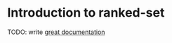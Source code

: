 # Introduction to ranked-set

TODO: write [great documentation](http://jacobian.org/writing/great-documentation/what-to-write/)
